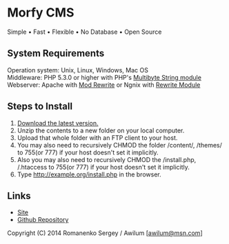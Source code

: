 # Morfy CMS
Simple • Fast • Flexible • No Database • Open Source

## System Requirements
Operation system: Unix, Linux, Windows, Mac OS   
Middleware: PHP 5.3.0 or higher with PHP's [Multibyte String module](http://php.net/mbstring)   
Webserver: Apache with [Mod Rewrite](http://httpd.apache.org/docs/current/mod/mod_rewrite.html) or Ngnix with [Rewrite Module](http://wiki.nginx.org/HttpRewriteModule)   

## Steps to Install
1. [Download the latest version.](http://morfy.monstra.org/download)
2. Unzip the contents to a new folder on your local computer.
3. Upload that whole folder with an FTP client to your host.
4. You may also need to recursively CHMOD the folder /content/, /themes/ to 755(or 777) if your host doesn't set it implicitly.
5. Also you may also need to recursively CHMOD the /install.php, /.htaccess to 755(or 777) if your host doesn't set it implicitly.
6. Type http://example.org/install.php in the browser.

## Links
- [Site](http://morfy.monstra.org)
- [Github Repository](https://github.com/Awilum/morfy-cms)

Copyright (C) 2014 Romanenko Sergey / Awilum [awilum@msn.com]

